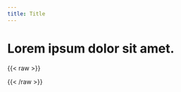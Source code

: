 ```yaml
---
title: Title
---
```

# Lorem ipsum dolor sit amet.

{{< raw >}}

<script src = "/JS/sk.js"></script>
{{< /raw >}}